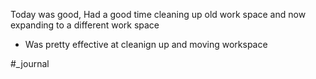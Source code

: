Today was good,
Had a good time cleaning up old work space and now expanding to a different work space

- Was pretty effective at cleanign up and moving workspace

#_journal 